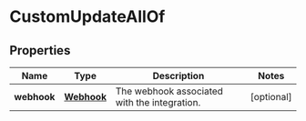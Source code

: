 

# CustomUpdateAllOf

## Properties

Name | Type | Description | Notes
------------ | ------------- | ------------- | -------------
**webhook** | [**Webhook**](Webhook.md) | The webhook associated with the integration. |  [optional]



